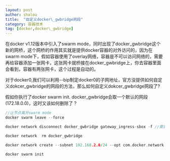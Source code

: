 ```yaml
---
layout: post 
author: shalou
title:  "自定义docker\_gwbridge网段"
category: 容器技术
tag: [docker,docker\_gwbridge]
---
```



在docker v1.12版本中引入了swarm mode，同时出现了docker\_gwbridge这个新的网桥，这个网桥的作用其实就是提供docker容器的对外访问的，因为在swarm mode下，假如容器使用了overlay网络，容器是不可以访问网络的，需要再给容器添加一张网卡，这张网卡就桥接在docker\_gwbridge上，你去容器里面会看到，容器有两张网卡，这个过程是自动的。

<!-- more -->

对于docker0,我们可以利用--bip制定docker0的子网地址，官方没提供如何自定义dokcer\_gwbridge的网段的方法，那么如何自定义dokcer\_gwbridge网段了?

假如你执行了docker swarm init. docker\_gwbridge会取一个默认的网段(172.18.0.0)，这时又该如何删除了？

```go
//让节点离开swarm mode
docker swarm leave --force

docker network disconnect docker_gwbridge gateway_ingress-sbox -f //需要加-f，否则会说找不到这个容器

docker network  rm docker_gwbridge

docker network create --subnet 192.168.2.0/24 --opt com.docker.network.bridge.name=docker_gwbridge --opt com.docker.network.bridge.enable_icc=false --opt com.docker.network.bridge.enable_ip_masquerade=true docker_gwbridge

docker swarm init
```


